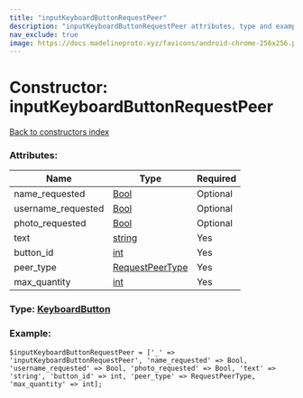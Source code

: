 ```yaml
---
title: "inputKeyboardButtonRequestPeer"
description: "inputKeyboardButtonRequestPeer attributes, type and example"
nav_exclude: true
image: https://docs.madelineproto.xyz/favicons/android-chrome-256x256.png
---
```

# Constructor: inputKeyboardButtonRequestPeer  
[Back to constructors index](/API_docs/constructors/index.html)



### Attributes:

| Name     |    Type       | Required |
|----------|---------------|----------|
|name\_requested|[Bool](/API_docs/types/Bool.html) | Optional|
|username\_requested|[Bool](/API_docs/types/Bool.html) | Optional|
|photo\_requested|[Bool](/API_docs/types/Bool.html) | Optional|
|text|[string](/API_docs/types/string.html) | Yes|
|button\_id|[int](/API_docs/types/int.html) | Yes|
|peer\_type|[RequestPeerType](/API_docs/types/RequestPeerType.html) | Yes|
|max\_quantity|[int](/API_docs/types/int.html) | Yes|



### Type: [KeyboardButton](/API_docs/types/KeyboardButton.html)


### Example:

```
$inputKeyboardButtonRequestPeer = ['_' => 'inputKeyboardButtonRequestPeer', 'name_requested' => Bool, 'username_requested' => Bool, 'photo_requested' => Bool, 'text' => 'string', 'button_id' => int, 'peer_type' => RequestPeerType, 'max_quantity' => int];
```  
